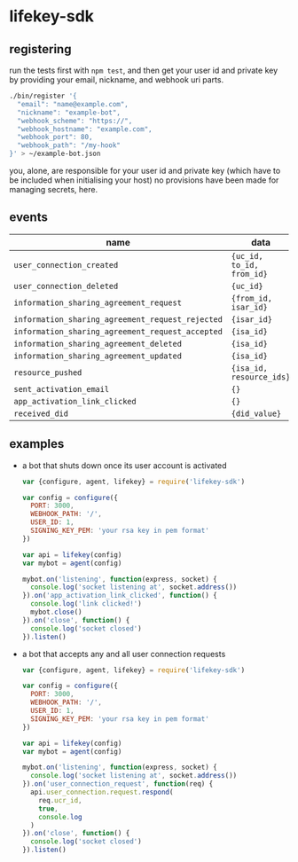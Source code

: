 
# lifekey-sdk

## registering

run the tests first with `npm test`, and then get your user id and private key by providing your email, nickname, and webhook uri parts.

```bash
./bin/register '{
  "email": "name@example.com",
  "nickname": "example-bot",
  "webhook_scheme": "https://",
  "webhook_hostname": "example.com",
  "webhook_port": 80,
  "webhook_path": "/my-hook"
}' > ~/example-bot.json
```

you, alone, are responsible for your user id and private key (which have to be included when initialising your host) no provisions have been made for managing secrets, here.

## events

name | data
---- | ----
`user_connection_created` | `{uc_id, to_id, from_id}`
`user_connection_deleted` | `{uc_id}`
`information_sharing_agreement_request` | `{from_id, isar_id}`
`information_sharing_agreement_request_rejected` | `{isar_id}`
`information_sharing_agreement_request_accepted` | `{isa_id}`
`information_sharing_agreement_deleted` | `{isa_id}`
`information_sharing_agreement_updated` | `{isa_id}`
`resource_pushed` | `{isa_id, resource_ids}`
`sent_activation_email` | `{}`
`app_activation_link_clicked` | `{}`
`received_did` | `{did_value}`

## examples

* a bot that shuts down once its user account is activated

  ```javascript
  var {configure, agent, lifekey} = require('lifekey-sdk')

  var config = configure({
    PORT: 3000,
    WEBHOOK_PATH: '/',
    USER_ID: 1,
    SIGNING_KEY_PEM: 'your rsa key in pem format'
  })

  var api = lifekey(config)
  var mybot = agent(config)

  mybot.on('listening', function(express, socket) {
    console.log('socket listening at', socket.address())
  }).on('app_activation_link_clicked', function() {
    console.log('link clicked!')
    mybot.close()
  }).on('close', function() {
    console.log('socket closed')
  }).listen()
  ```

* a bot that accepts any and all user connection requests

  ```javascript
  var {configure, agent, lifekey} = require('lifekey-sdk')

  var config = configure({
    PORT: 3000,
    WEBHOOK_PATH: '/',
    USER_ID: 1,
    SIGNING_KEY_PEM: 'your rsa key in pem format'
  })

  var api = lifekey(config)
  var mybot = agent(config)

  mybot.on('listening', function(express, socket) {
    console.log('socket listening at', socket.address())
  }).on('user_connection_request', function(req) {
    api.user_connection.request.respond(
      req.ucr_id,
      true,
      console.log
    )
  }).on('close', function() {
    console.log('socket closed')
  }).listen()
  ```